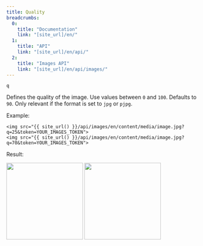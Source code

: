 ```yaml
---
title: Quality
breadcrumbs:
  0:
    title: "Documentation"
    link: "[site_url]/en/"
  1:
    title: "API"
    link: "[site_url]/en/api/"
  2:
    title: "Images API"
    link: "[site_url]/en/api/images/"
---
```


`q`

Defines the quality of the image. Use values between `0` and `100`. Defaults to `90`. Only relevant if the format is set to `jpg` or `pjpg`.

Example:

```twig
<img src="{{ site_url() }}/api/images/en/content/media/image.jpg?q=25&token=YOUR_IMAGES_TOKEN">
<img src="{{ site_url() }}/api/images/en/content/media/image.jpg?q=70&token=YOUR_IMAGES_TOKEN">
```

Result:

<img width="200" class="inline" src="[site_url]/api/images/en/content/media/image.jpg?q=25&w=200&dpr=2&token=4864fb8e1ebe080e6e4ad5c4363083a6">
<img width="200" class="inline" src="[site_url]/api/images/en/content/media/image.jpg?q=70&w=200&dpr=2&token=4864fb8e1ebe080e6e4ad5c4363083a6">
